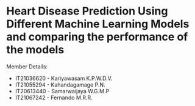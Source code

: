 # Heart Disease Prediction Using Different Machine Learning Models and comparing the performance of the models

Member Details:
- IT21036620 - Kariyawasam K.P.W.D.V. 
- IT21055294 - Kahandagamage P.N.     
- IT20613440 - Samarwaijaya W.G.M.P   
- IT21067242 - Fernando M.R.R.        
